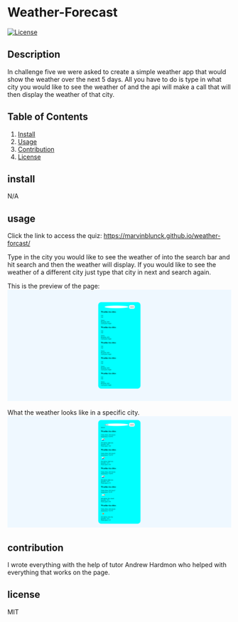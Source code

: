 # Weather-Forecast
  [![License](https://img.shields.io/badge/License-MIT-blue.svg)](https://opensource.org/licenses/MIT)
## Description
In challenge five we were asked to create a simple weather app that would show the weather over the next 5 days. All you have to do is type in what city you would like to see the weather of and the api will make a call that will then display the weather of that city.
## Table of Contents
1. [Install](#install)
2. [Usage](#usage)
3. [Contribution](#contribution)
4. [License](#license)

## install
N/A

## usage
Click the link to access the quiz:  https://marvinblunck.github.io/weather-forcast/

Type in the city you would like to see the weather of into the search bar and hit search and then the weather will display. If you would like to see the weather of a different city just type that city in next and search again.

This is the preview of the page:
![Weather forecast overview](./assets/images/weatheroverview.jpg)

What the weather looks like in a specific city.
![weather forecast](./assets/images/weatherforecast.jpg)
## contribution
I wrote everything with the help of tutor Andrew Hardmon who helped with everything that works on the page.

## license
MIT